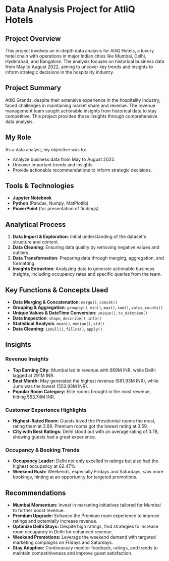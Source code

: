 # Data Analysis Project for AtliQ Hotels

## Project Overview
This project involves an in-depth data analysis for AtliQ Hotels, a luxury hotel chain with operations in major Indian cities like Mumbai, Delhi, Hyderabad, and Bangalore. The analysis focuses on historical business data from May to August 2022, aiming to uncover key trends and insights to inform strategic decisions in the hospitality industry.

## Project Summary
AtliQ Grands, despite their extensive experience in the hospitality industry, faced challenges in maintaining market share and revenue. The revenue management team sought actionable insights from historical data to stay competitive. This project provided those insights through comprehensive data analysis.

## My Role
As a data analyst, my objective was to:
- Analyze business data from May to August 2022.
- Uncover important trends and insights.
- Provide actionable recommendations to inform strategic decisions.

## Tools & Technologies
- **Jupyter Notebook**
- **Python** (Pandas, Numpy, MatPlotlib)
- **PowerPoint** (for presentation of findings)

## Analytical Process
1. **Data Import & Exploration**: Initial understanding of the dataset's structure and content.
2. **Data Cleaning**: Ensuring data quality by removing negative values and outliers.
3. **Data Transformation**: Preparing data through merging, aggregation, and formatting.
4. **Insights Extraction**: Analyzing data to generate actionable business insights, including occupancy rates and specific queries from the team.

## Key Functions & Concepts Used
- **Data Merging & Concatenation**: `merge()`, `concat()`
- **Grouping & Aggregation**: `groupby()`, `min()`, `max()`, `sum()`, `value_counts()`
- **Unique Values & DateTime Conversion**: `unique()`, `to_datetime()`
- **Data Inspection**: `shape`, `describe()`, `info()`
- **Statistical Analysis**: `mean()`, `median()`, `std()`
- **Data Cleaning**: `isnull()`, `fillna()`, `apply()`

## Insights

### Revenue Insights
- **Top Earning City:** Mumbai led in revenue with 669M INR, while Delhi lagged at 291M INR.
- **Best Month:** May generated the highest revenue (581.93M INR), while June was the lowest (553.93M INR).
- **Popular Room Category:** Elite rooms brought in the most revenue, hitting 553.74M INR.

### Customer Experience Highlights
- **Highest-Rated Room:** Guests loved the Presidential rooms the most, rating them at 3.69. Premium rooms got the lowest rating at 3.59.
- **City with Best Ratings:** Delhi stood out with an average rating of 3.78, showing guests had a great experience.

### Occupancy & Booking Trends
- **Occupancy Leader:** Delhi not only excelled in ratings but also had the highest occupancy at 62.47%.
- **Weekend Rush:** Weekends, especially Fridays and Saturdays, saw more bookings, hinting at an opportunity for targeted promotions.

## Recommendations
- **Mumbai Momentum:** Invest in marketing initiatives tailored for Mumbai to further boost revenue.
- **Premium Upgrade:** Enhance the Premium room experience to improve ratings and potentially increase revenue.
- **Optimize Delhi Stays:** Despite high ratings, find strategies to increase room occupancy in Delhi for enhanced revenue.
- **Weekend Promotions:** Leverage the weekend demand with targeted marketing campaigns on Fridays and Saturdays.
- **Stay Adaptive:** Continuously monitor feedback, ratings, and trends to maintain competitiveness and improve guest satisfaction.



